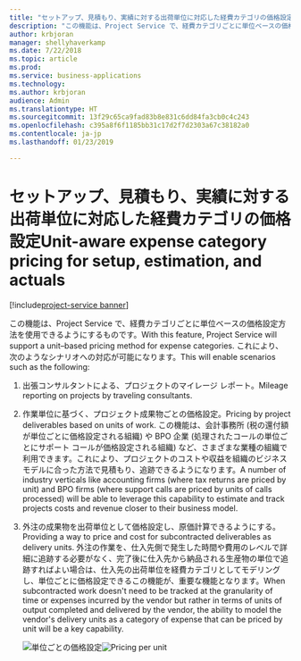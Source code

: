 ```yaml
---
title: "セットアップ、見積もり、実績に対する出荷単位に対応した経費カテゴリの価格設定"
description: "この機能は、Project Service で、経費カテゴリごとに単位ベースの価格設定方法を使用できるようにするものです。"
author: krbjoran
manager: shellyhaverkamp
ms.date: 7/22/2018
ms.topic: article
ms.prod: 
ms.service: business-applications
ms.technology: 
ms.author: krbjoran
audience: Admin
ms.translationtype: HT
ms.sourcegitcommit: 13f29c65ca9fad83b8e831c6dd84fa3cb0c4c243
ms.openlocfilehash: c395a8f6f1185bb31c17d2f7d2303a67c38182a0
ms.contentlocale: ja-jp
ms.lasthandoff: 01/23/2019

---
```

#  <a name="unit-aware-expense-category-pricing-for-setup-estimation-and-actuals"></a><span data-ttu-id="2dd1e-103">セットアップ、見積もり、実績に対する出荷単位に対応した経費カテゴリの価格設定</span><span class="sxs-lookup"><span data-stu-id="2dd1e-103">Unit-aware expense category pricing for setup, estimation, and actuals</span></span> 

[!include[project-service banner](../../../includes/project-service.md)]




<span data-ttu-id="2dd1e-104">この機能は、Project Service で、経費カテゴリごとに単位ベースの価格設定方法を使用できるようにするものです。</span><span class="sxs-lookup"><span data-stu-id="2dd1e-104">With this feature, Project Service will support a unit–based pricing method for expense categories.</span></span> <span data-ttu-id="2dd1e-105">これにより、次のようなシナリオへの対応が可能になります。</span><span class="sxs-lookup"><span data-stu-id="2dd1e-105">This will enable scenarios such as the following:</span></span>

1.  <span data-ttu-id="2dd1e-106">出張コンサルタントによる、プロジェクトのマイレージ レポート。</span><span class="sxs-lookup"><span data-stu-id="2dd1e-106">Mileage reporting on projects by traveling consultants.</span></span>

2.  <span data-ttu-id="2dd1e-107">作業単位に基づく、プロジェクト成果物ごとの価格設定。</span><span class="sxs-lookup"><span data-stu-id="2dd1e-107">Pricing by project deliverables based on units of work.</span></span> <span data-ttu-id="2dd1e-108">この機能は、会計事務所 (税の還付額が単位ごとに価格設定される組織) や BPO 企業 (処理されたコールの単位ごとにサポート コールが価格設定される組織) など、さまざまな業種の組織で利用できます。これにより、プロジェクトのコストや収益を組織のビジネス モデルに合った方法で見積もり、追跡できるようになります。</span><span class="sxs-lookup"><span data-stu-id="2dd1e-108">A number of industry verticals like accounting firms (where tax returns are priced by unit) and BPO firms (where support calls are priced by units of calls processed) will be able to leverage this capability to estimate and track projects costs and revenue closer to their business model.</span></span>

3.  <span data-ttu-id="2dd1e-109">外注の成果物を出荷単位として価格設定し、原価計算できるようにする。</span><span class="sxs-lookup"><span data-stu-id="2dd1e-109">Providing a way to price and cost for subcontracted deliverables as delivery units.</span></span> <span data-ttu-id="2dd1e-110">外注の作業を、仕入先側で発生した時間や費用のレベルで詳細に追跡する必要がなく、完了後に仕入先から納品される生産物の単位で追跡すればよい場合は、仕入先の出荷単位を経費カテゴリとしてモデリングし、単位ごとに価格設定できるこの機能が、重要な機能となります。</span><span class="sxs-lookup"><span data-stu-id="2dd1e-110">When subcontracted work doesn't need to be tracked at the granularity of time or expenses incurred by the vendor but rather in terms of units of output completed and delivered by the vendor, the ability to model the vendor's delivery units as a category of expense that can be priced by unit will be a key capability.</span></span>

    <span data-ttu-id="2dd1e-111">![単位ごとの価格設定](media/unit-aware-expense-category-pricing-setup-estimation-actuals-1.png "単位ごとの価格設定")</span><span class="sxs-lookup"><span data-stu-id="2dd1e-111">![Pricing per unit](media/unit-aware-expense-category-pricing-setup-estimation-actuals-1.png "Pricing per unit")</span></span>
    
<!-- Picture 4 -->


